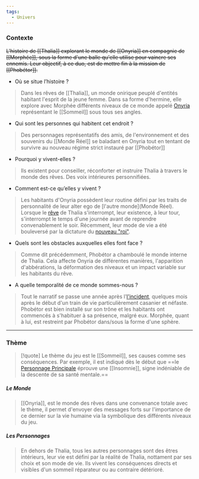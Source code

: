 ```yaml
---
tags:
  - Univers
---
```

### Contexte

~~L'histoire de [[Thalia]] explorant le monde de [[Onyria]] en compagnie de [[Morphée]], sous la forme d'une balle qu'elle utilise pour vaincre ses ennemis. Leur objectif, à ce duo, est de mettre fin à la mission de [[Phobétor]].~~

- Où se situe l’histoire ? 

> Dans les rêves de [[Thalia]], un monde onirique peuplé d'entités habitant l'esprit de la jeune femme. Dans sa forme d'hermine, elle explore avec Morphée différents niveaux de ce monde appelé [Onyria](Onyria) représentant le [[Sommeil]] sous tous ses angles.

- Qui sont les personnes qui habitent cet endroit ? 

> Des personnages représentatifs des amis, de l'environnement et des souvenirs du [[Monde Réel]] se baladant en Onyria tout en tentant de survivre au nouveau régime strict instauré par [[Phobétor]]

- Pourquoi y vivent-elles ? 

> Ils existent pour conseiller, réconforter et instruire Thalia à travers le monde des rêves. Des voix intérieures personnifiées.

- Comment est-ce qu’elles y vivent ? 

> Les habitants d'Onyria possèdent leur routine défini par les traits de personnalité de leur alter ego de [l'autre monde](Monde Réel). Lorsque le [rêve](Onyria) de Thalia s'interrompt, leur existence, à leur tour, s'interrompt le temps d'une journée avant de reprendre convenablement le soir. Récemment, leur mode de vie a été bouleversé par la dictature du [nouveau "roi"](Phobétor). 

- Quels sont les obstacles auxquelles elles font face ? 

> Comme dit précédemment, Phobétor a chamboulé le monde interne de Thalia. Cela affecte Onyria de différentes manières, l'apparition d'abbérations, la déformation des niveaux et un impact variable sur les habitants du rêve.

- A quelle temporalité de ce monde sommes-nous ?

> Tout le narratif se passe une année après l'[l'incident](Traumatisme), quelques mois après le début d'un train de vie particulièrement casanier et néfaste. Phobétor est bien installé sur son trône et les habitants ont commencés à s'habituer à sa présence, malgré eux. Morphée, quant à lui, est restreint par Phobétor dans/sous la forme d'une sphère.

---
### Thème

> [!quote]
> Le thème du jeu est le [[Sommeil]], ses causes comme ses conséquences. Par exemple, il est indiqué dès le début que ==le [Personnage Principale](Thalia) éprouve une [[Insomnie]], signe indéniable de la descente de sa santé mentale.== 

##### Le Monde

> [[Onyria]], est le monde des rêves dans une convenance totale avec le thème, il permet d'envoyer des messages forts sur l'importance de ce dernier sur la vie humaine via la symbolique des différents niveaux du jeu.

##### Les Personnages

> En dehors de Thalia, tous les autres personnages sont des êtres intérieurs, leur vie est défini par la réalité de Thalia, nottament par ses choix et son mode de vie. Ils vivent les conséquences directs et visibles d'un sommeil réparateur ou au contraire détérioré.